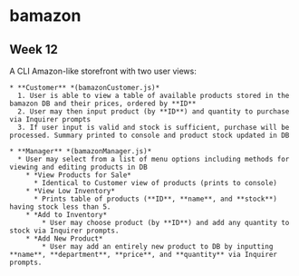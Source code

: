 # bamazon
## Week 12

A CLI Amazon-like storefront with two user views: 

    * **Customer** *(bamazonCustomer.js)*
      1. User is able to view a table of available products stored in the bamazon DB and their prices, ordered by **ID**
      2. User may then input product (by **ID**) and quantity to purchase via Inquirer prompts
      3. If user input is valid and stock is sufficient, purchase will be processed. Summary printed to console and product stock updated in DB

    * **Manager** *(bamazonManager.js)*
      * User may select from a list of menu options including methods for viewing and editing products in DB
        * *View Products for Sale*
          * Identical to Customer view of products (prints to console)
        * *View Low Inventory*
          * Prints table of products (**ID**, **name**, and **stock**) having stock less than 5. 
        * *Add to Inventory*
            * User may choose product (by **ID**) and add any quantity to stock via Inquirer prompts. 
        * *Add New Product*
            * User may add an entirely new product to DB by inputting **name**, **department**, **price**, and **quantity** via Inquirer prompts.
